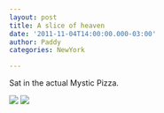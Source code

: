 ```yaml
--- 
layout: post 
title: A slice of heaven 
date: '2011-11-04T14:00:00.000-03:00' 
author: Paddy 
categories: NewYork

---
```

Sat in the actual Mystic Pizza.


![](http://lh4.ggpht.com/-BreyWwAjcCY/TrRiJVNGKmI/AAAAAAAACRk/Vx5BYktUpQo/IMAG0559.png)
![](http://lh4.ggpht.com/-Cx07zjA5vek/TrRiKZASegI/AAAAAAAACRs/cCAwkvqikYU/IMAG0560.png)